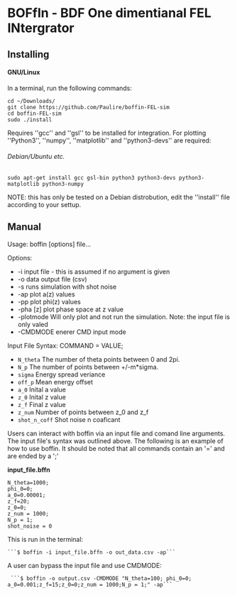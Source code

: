 # BOFfIn - BDF One dimentianal FEL INtergrator

## Installing

#### GNU/Linux

In a terminal, run the following commands:

```
cd ~/Downloads/
git clone https://github.com/Paulire/boffin-FEL-sim
cd boffin-FEL-sim
sudo ./install
```
Requires ''gcc'' and ''gsl'' to be installed for integration. For plotting ''Python3'', ''numpy'', ''matplotlib'' and ''python3-devs'' are required:

###### Debian/Ubuntu etc.
```
sudo apt-get install gcc gsl-bin python3 python3-devs python3-matplotlib python3-numpy
```

NOTE: this has only be tested on a Debian distrobution, edit the ''install'' file according to your settup.

## Manual
 Usage: boffin [options] file...

 Options:
 * -i	 input file - this is assumed if no argument is given
 * -o	 data output file (csv)
 * -s  runs simulation with shot noise
 * -ap  plot a(z) values
 * -pp plot phi(z) values
 * -pha [z] plot phase space at z value 
 * -plotmode	 Will only plot and not run the simulation. Note: the input file is only valed
 * -CMDMODE  enerer CMD input mode
 
 Input File Syntax:
 COMMAND = VALUE;
 * ```N_theta```  The number of theta points between 0 and 2pi.
 * ```N_p```      The number of points between +/-m\*sigma.
 * ```sigma```    Energy spread veriance
 * ```off_p```    Mean energy offset
 * ```a_0```      Inital a value
 * ```z_0```      Inital z value
 * ```z_f```      Final z value
 * ```z_num```    Number of points between z_0 and z_f
 * ```shot_n_coff```    Shot noise n coaficant

Users can interact with boffin via an input file and comand line
arguments. The input file's syntax was outlined above. The following is an
example of how to use boffin. It should be noted that all commands contain
an '=' and are ended by a ';'

**input_file.bffn**
```
N_theta=1000;
phi_0=0;
a_0=0.00001;
z_f=20;
z_0=0;
z_num = 1000;
N_p = 1;
shot_noise = 0
```

This is run in the terminal:

    ```$ boffin -i input_file.bffn -o out_data.csv -ap```

A user can bypass the input file and use CMDMODE:

     ```$ boffin -o output.csv -CMDMODE "N_theta=100; phi_0=0; a_0=0.001;z_f=15;z_0=0;z_num = 1000;N_p = 1;" -ap```
